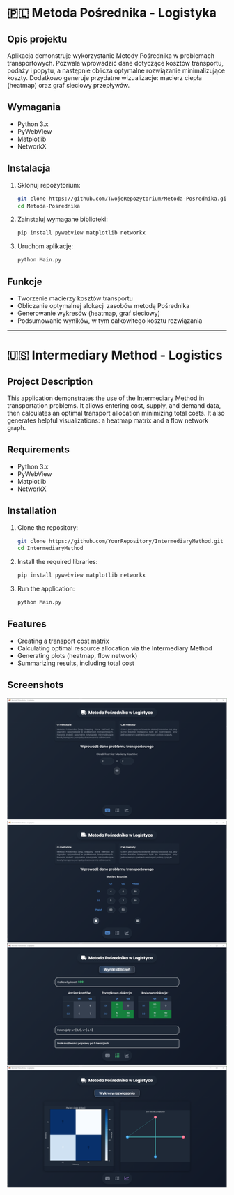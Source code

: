 # 🇵🇱 Metoda Pośrednika - Logistyka

## Opis projektu
Aplikacja demonstruje wykorzystanie Metody Pośrednika w problemach transportowych. Pozwala wprowadzić dane dotyczące kosztów transportu, podaży i popytu, a następnie oblicza optymalne rozwiązanie minimalizujące koszty. Dodatkowo generuje przydatne wizualizacje: macierz ciepła (heatmap) oraz graf sieciowy przepływów.

## Wymagania
- Python 3.x
- PyWebView
- Matplotlib
- NetworkX

## Instalacja
1. Sklonuj repozytorium:
    ```bash
    git clone https://github.com/TwojeRepozytorium/Metoda-Posrednika.git
    cd Metoda-Posrednika
    ```
2. Zainstaluj wymagane biblioteki:
    ```bash
    pip install pywebview matplotlib networkx
    ```
3. Uruchom aplikację:
    ```bash
    python Main.py
    ```

## Funkcje
- Tworzenie macierzy kosztów transportu
- Obliczanie optymalnej alokacji zasobów metodą Pośrednika
- Generowanie wykresów (heatmap, graf sieciowy)
- Podsumowanie wyników, w tym całkowitego kosztu rozwiązania

---

# 🇺🇸 Intermediary Method - Logistics

## Project Description
This application demonstrates the use of the Intermediary Method in transportation problems. It allows entering cost, supply, and demand data, then calculates an optimal transport allocation minimizing total costs. It also generates helpful visualizations: a heatmap matrix and a flow network graph.

## Requirements
- Python 3.x
- PyWebView
- Matplotlib
- NetworkX

## Installation
1. Clone the repository:
    ```bash
    git clone https://github.com/YourRepository/IntermediaryMethod.git
    cd IntermediaryMethod
    ```
2. Install the required libraries:
    ```bash
    pip install pywebview matplotlib networkx
    ```
3. Run the application:
    ```bash
    python Main.py
    ```

## Features
- Creating a transport cost matrix
- Calculating optimal resource allocation via the Intermediary Method
- Generating plots (heatmap, flow network)
- Summarizing results, including total cost

## Screenshots
![](1.png)
![](2.png)
![](3.png)
![](4.png)
